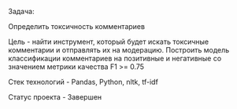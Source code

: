 Задача:

Определить токсичность комментариев

Цель - найти инструмент, который будет искать токсичные комментарии и отправлять их на модерацию. Построить модель классификации комментариев на позитивные и негативные со значением метрики качества F1 >= 0.75

Стек технологий - Pandas, Python, nltk, tf-idf

Статус проекта - Завершен
